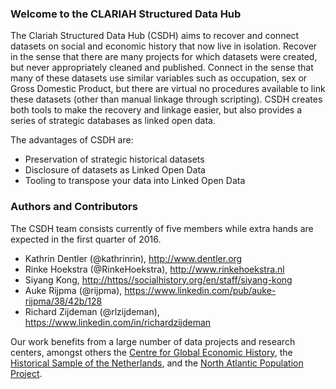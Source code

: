 ### Welcome to the CLARIAH Structured Data Hub

The Clariah Structured Data Hub (CSDH) aims to recover and connect datasets on social and economic history that now live in isolation. Recover in the sense that there are many projects for which datasets were created, but never appropriately cleaned and published. Connect in the sense that many of these datasets use similar variables such as occupation, sex or Gross Domestic Product, but there are virtual no procedures available to link these datasets (other than manual linkage through scripting). CSDH creates both tools to make the recovery and linkage easier, but also provides a series of strategic databases as linked open data.

The advantages of CSDH are:

* Preservation of strategic historical datasets
* Disclosure of datasets as Linked Open Data
* Tooling to transpose your data into Linked Open Data

### Authors and Contributors
The CSDH team consists currently of five members while extra hands are expected in the first quarter of 2016.

* Kathrin Dentler (@kathrinrin), <http://www.dentler.org>
* Rinke Hoekstra (@RinkeHoekstra), <http://www.rinkehoekstra.nl>
* Siyang Kong, <http://https//socialhistory.org/en/staff/siyang-kong>
* Auke Rijpma (@rijpma), <https://www.linkedin.com/pub/auke-rijpma/38/42b/128>
* Richard Zijdeman (@rlzijdeman), <https://www.linkedin.com/in/richardzijdeman>

Our work benefits from a large number of data projects and research centers, amongst others the [Centre for Global Economic History](http://www.cgeh.nl/), the [Historical Sample of the Netherlands](http://www.iisg.nl/hsn/), and the [North Atlantic Population Project](https://www.nappdata.org/napp/).
